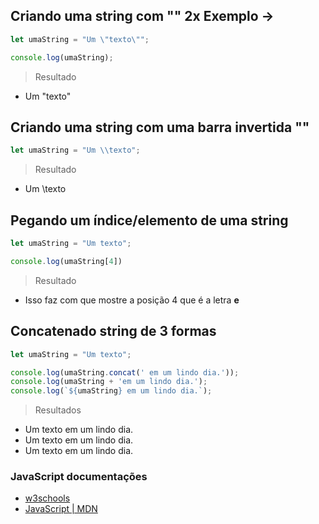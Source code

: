 ## Criando uma string com "" 2x Exemplo ->
```js
let umaString = "Um \"texto\"";

console.log(umaString); 
``` 
> Resultado
  - Um "texto"

## Criando uma string com uma barra invertida "\"
```js
let umaString = "Um \\texto";
``` 
> Resultado
  - Um \texto

## Pegando um índice/elemento de uma string
```js
let umaString = "Um texto";

console.log(umaString[4])
```
> Resultado
  - Isso faz com que mostre a posição 4 que é a letra **e**

## Concatenado string de 3 formas
```js
let umaString = "Um texto";

console.log(umaString.concat(' em um lindo dia.'));
console.log(umaString + 'em um lindo dia.');
console.log(`${umaString} em um lindo dia.`);
``` 
> Resultados
  - Um texto em um lindo dia.
  - Um texto em um lindo dia.
  - Um texto em um lindo dia.


### JavaScript documentações
- [w3schools](https://www.w3schools.com/)
- [JavaScript | MDN](https://developer.mozilla.org/pt-BR/docs/Web/JavaScript)